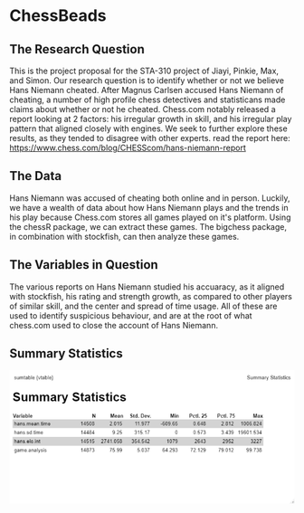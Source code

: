 # ChessBeads

## The Research Question
This is the project proposal for the STA-310 project of Jiayi, Pinkie, Max, and Simon. Our research question is to identify whether or not we believe Hans Niemann cheated. After Magnus Carlsen accused Hans Niemann of cheating, a number of high profile chess detectives and statisticans made claims about whether or not he cheated. Chess.com notably released a report looking at 2 factors: his irregular growth in skill, and his irregular play pattern that aligned closely with engines. We seek to further explore these results, as they tended to disagree with other experts.
read the report here: https://www.chess.com/blog/CHESScom/hans-niemann-report

## The Data
Hans Niemann was accused of cheating both online and in person. Luckily, we have a wealth of data about how Hans Niemann plays and the trends in his play because Chess.com stores all games played on it's platform. Using the chessR package, we can extract these games. The bigchess package, in combination with stockfish, can then analyze these games.

## The Variables in Question
The various reports on Hans Niemann studied his accuaracy, as it aligned with stockfish, his rating and strength growth, as compared to other players of similar skill, and the center and spread of time usage. All of these are used to identify suspicious behaviour, and are at the root of what chess.com used to close the account of Hans Niemann.

## Summary Statistics

<p align="center">
  <img src=https://github.com/SimonH600/ChessBeads/blob/910b9b3701d56edafcdc30a0767a11c5ab679b5e/Summary%20Stats%20Chess%20Project.png />
</p>

